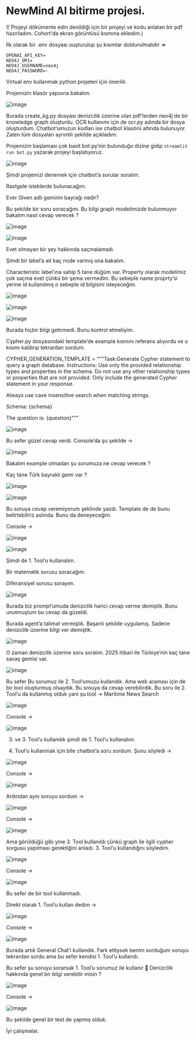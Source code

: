 # NewMind AI bitirme projesi.

(! Projeyi dökümente edin denildiği için bir projeyi ve kodu anlatan bir pdf hazırladım. Cohort'da ekran görüntüsü kısmına ekledim.)

İlk olarak bir .env dosyası ouşturulup şu kısımlar doldurulmalıdır =>

````
OPENAI_API_KEY=
NEO4J_URI=
NEO4J_USERNAME=neo4j
NEO4J_PASSWORD=-
````
Virtual env kullanmak python projeleri için önerilir. 

Projemizin klasör yapısına bakalım. 

 ![image](https://github.com/user-attachments/assets/3980038c-2fb8-4e8c-927a-82dda106bb9b)


Burada create_kg.py dosyası denizcilik üzerine olan pdf’lerden neo4j de bir knowledge graph oluşturdu. OCR kullanımı için de ocr.py adında bir dosya oluşturdum. Chatbot’umuzun kodları ise chatbot klasörü altında bulunuyor.  Zaten tüm dosyaları ayrıntılı şekilde açıkladım. 

Projemizin başlaması çok basit bot.py’nin bulunduğu dizine gidip ```streamlit run bot.py``` yazarak projeyi başlatıyoruz.
 
 ![image](https://github.com/user-attachments/assets/832c18d4-bb76-4b31-b795-7bc32678cc43)


Şimdi projemizi denemek için chatbot’a sorular soralım.

Rastgele isteklerde bulunacağım. 

Ever Given adlı geminin bayrağı nedir?

Bu şekilde bir soru soracağım. Bu bilgi graph modelimizde bulunmuyor bakalım nasıl cevap verecek ?

![image](https://github.com/user-attachments/assets/0b83e732-109c-4434-ac2a-7e0fe7847d3e)
 
![image](https://github.com/user-attachments/assets/b2a2d6fa-f8f9-49c5-be76-1b935c06c50d)

 

Evet olmayan bir şey hakkında saçmalamadı. 

Şimdi bir label’a ait kaç node varmış ona bakalım.

Characteristic label’ına sahip 5 tane düğüm var. Property olarak modelimiz çok saçma evet çünkü bir şema vermedim. Bu sebeple name proprty’si yerine id kullanılmış o sebeple id bilgisini isteyeceğim. 
 
 
![image](https://github.com/user-attachments/assets/d3ce7b44-bf4d-4d91-a2b0-29d6f0c39e98)

 ![image](https://github.com/user-attachments/assets/b0139833-9634-412c-bc1b-eadb886edbf6)

![image](https://github.com/user-attachments/assets/6b756801-4bcb-4c7f-a189-a7c9219a4188)


Burada hiçbir bilgi getirmedi. Bunu kontrol etmeliyim. 

Cypher.py dosyasındaki  template’de example kısmını referans alıyordu ve o kısımı kaldırıp tekrardan sordum.



CYPHER_GENERATION_TEMPLATE = """Task:Generate Cypher statement to query a graph database.
Instructions:
Use only the provided relationship types and properties in the schema.
Do not use any other relationship types or properties that are not provided.
Only include the generated Cypher statement in your response.

Always use case insensitive search when matching strings.

Schema:
{schema}

The question is:
{question}"""


![image](https://github.com/user-attachments/assets/be9324e8-b06b-4276-8fa9-1eef33868d33)

 
Bu sefer güzel cevap verdi. 
Console’da şu şekilde ->

 ![image](https://github.com/user-attachments/assets/dc44d798-16af-42a5-80a0-ae2a4785ed46)


Bakalım example olmadan şu sorumuza ne cevap verecek ?

Kaç tane Türk bayraklı gemi var ?

 ![image](https://github.com/user-attachments/assets/53ffd963-b23b-4803-8acd-6798b30f6fad)

![image](https://github.com/user-attachments/assets/1265b57e-cc41-4e2c-9ea1-43c5b4a6a0d7)


Bu soruya cevap veremiyorum şeklinde yazdı. Template de de bunu belirtebiliriz aslında. Bunu da deneyeceğim. 

Console -> 

 
![image](https://github.com/user-attachments/assets/097b8904-58a0-40b2-8d94-a8c4f5174ab0)

![image](https://github.com/user-attachments/assets/28c424e1-3f9d-445d-af42-d11df09514fa)


Şimdi de 1. Tool’u kullanalım. 

Bir matematik sorusu soracağım.

Diferansiyel sorusu sorayım.

 ![image](https://github.com/user-attachments/assets/ef96d6da-4903-4b08-ab68-086bd12e83d7)


Burada biz prompt’umuda denizcilik harici cevap verme demiştik. Bunu unutmuştum bu cevap da güzeldi.

Burada agent’a talimat vermiştik. Başarılı şekilde uygulamış. Sadece denizcilik üzerine bilgi ver demiştik. 

 ![image](https://github.com/user-attachments/assets/abc51271-5fd9-4078-82cf-0d961261fc9e)


O zaman denizcilik üzerine soru soralım. 
2025 itibari ile Türkiye’nin kaç tane savaş gemisi var. 

![image](https://github.com/user-attachments/assets/5f11595c-92b1-4eb4-a484-40fae526e6dc)

 

Bu sefer Bu sorumuz ile 2. Tool’umuzu kullandık. Ama web araması için de bir tool oluşturmuş olsaydık. Bu srouya da cevap verebilirdik. Bu soru ile 2. Tool’u da kullanmış olduk yani şu tool -> Maritime News Search

![image](https://github.com/user-attachments/assets/53c1aad9-0c7d-498d-b23f-b0a5b16bb527)

 
Console ->
 
![image](https://github.com/user-attachments/assets/00372bf0-156b-4e5c-9247-c0fd3f94f546)


3.	ve 3. Tool’u kullandık şimdi de 1. Tool’u kullanalım. 

1.	Tool’u kullanmak için bile chatbot’a soru sordum. Şunu söyledi ->

![image](https://github.com/user-attachments/assets/b161ce60-987b-4c36-9760-225c3aaaf496)

 
Console ->
 
![image](https://github.com/user-attachments/assets/ae70ba83-9c3b-45b0-a492-995076813f63)

Ardından aynı soruyu sordum ->

 ![image](https://github.com/user-attachments/assets/b204c16e-1920-4776-aea0-d5c13fa18d21)


Console ->
 
![image](https://github.com/user-attachments/assets/d50ac209-773c-4fa9-89e6-ec1763443ed5)

Ama görüldüğü gibi yine 3. Tool kullanıldı çünkü graph ile ilgili cypher sorgusu yapılması gerektiğini anladı. 3. Tool’u kullandığını söyledim. 

  ![image](https://github.com/user-attachments/assets/7955583b-83a4-4aa1-8037-8cb7958e19dd)


Console ->

 ![image](https://github.com/user-attachments/assets/bff0754f-848c-4ddf-afd5-6825bdcb0283)


Bu sefer de bir tool kullanmadı.

Direkt olarak 1. Tool’u kullan dedim ->

 ![image](https://github.com/user-attachments/assets/23923586-ade4-4684-9cb3-7e5d2c4d1917)


Console ->

 ![image](https://github.com/user-attachments/assets/3e2ed4f7-538e-4c0d-8cce-10bf4ce956ec)


Burada artık General Chat’i kullandık. Fark ettiysek benim sorduğum soruyu tekrardan sordu ama bu sefer kendisi 1. Tool’u kullandı. 

Bu sefer şu soruyu sorarsak 1. Tool’u sorumuz ile kullanır  Denizcilik hakkında genel bir bilgi verebilir misin ? 

![image](https://github.com/user-attachments/assets/0b8cea36-1cdf-4db3-bc45-f62f8d5b4f8c)



Console ->

![image](https://github.com/user-attachments/assets/d25c3979-e9aa-4760-9f5b-f5ed470167ca)
 
Bu şekilde genel bir test de yapmış olduk. 

İyi çalışmalar.
